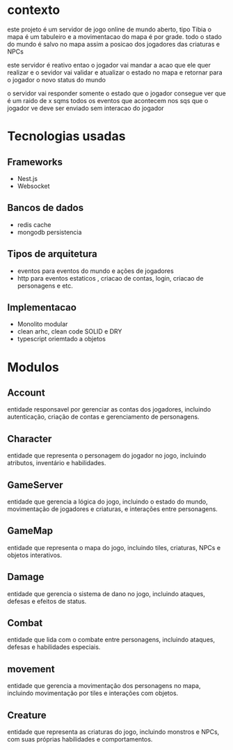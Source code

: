 # contexto
este projeto é um servidor de jogo online de mundo aberto, tipo Tibia
o mapa é um tabuleiro e a movimentacao do mapa é por grade.
todo o stado do mundo é salvo no mapa assim a posicao dos jogadores das criaturas e NPCs

este servidor é reativo entao o jogador vai mandar a acao que ele quer realizar e o sevidor vai validar e atualizar o estado no mapa e retornar para o jogador o novo status do mundo

o servidor vai responder somente o estado que o jogador consegue ver que é um raido de x sqms
todos os eventos que acontecem nos sqs que o jogador ve deve ser enviado sem interacao do jogador

# Tecnologias usadas

## Frameworks
- Nest.js 
- Websocket

## Bancos de dados
- redis cache
- mongodb persistencia

## Tipos de arquitetura
- eventos para eventos do mundo e ações de jogadores
- http para eventos estaticos , criacao de contas, login, criacao de personagens e etc.

## Implementacao

- Monolito modular
- clean arhc, clean code SOLID e DRY
- typescript oriemtado a objetos

# Modulos

## Account
entidade responsavel por gerenciar as contas dos jogadores, incluindo autenticação, criação de contas e gerenciamento de personagens.

## Character
entidade que representa o personagem do jogador no jogo, incluindo atributos, inventário e habilidades.

## GameServer
entidade que gerencia a lógica do jogo, incluindo o estado do mundo, movimentação de jogadores e criaturas, e interações entre personagens.

## GameMap
entidade que representa o mapa do jogo, incluindo tiles, criaturas, NPCs e objetos interativos.

## Damage
entidade que gerencia o sistema de dano no jogo, incluindo ataques, defesas e efeitos de status.

## Combat
entidade que lida com o combate entre personagens, incluindo ataques, defesas e habilidades especiais.

## movement
entidade que gerencia a movimentação dos personagens no mapa, incluindo movimentação por tiles e interações com objetos.

## Creature
entidade que representa as criaturas do jogo, incluindo monstros e NPCs, com suas próprias habilidades e comportamentos.

